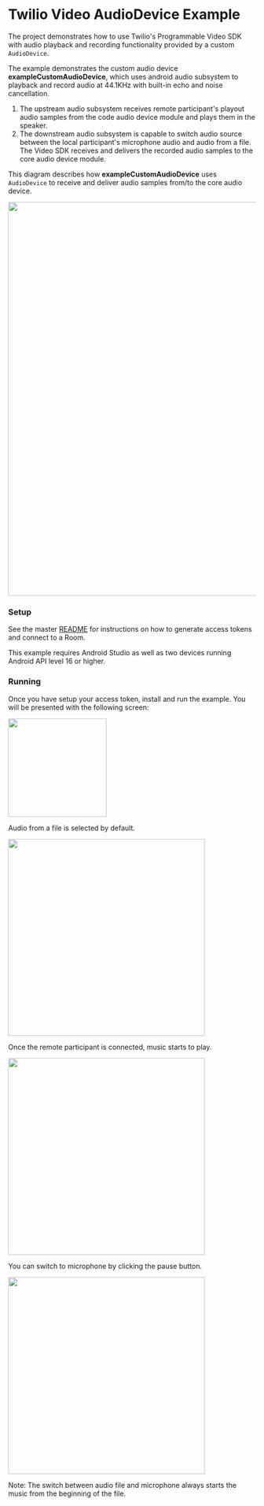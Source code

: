 
# Twilio Video AudioDevice Example

The project demonstrates how to use Twilio's Programmable Video SDK with audio playback and recording functionality provided by a custom `AudioDevice`.

The example demonstrates the custom audio device **exampleCustomAudioDevice**, which uses android audio subsystem to playback and record audio at 44.1KHz with built-in echo and noise cancellation. 

1. The upstream audio subsystem receives remote participant's playout audio samples from the code audio device module and plays them in the speaker.
2. The downstream audio subsystem is capable to switch audio source between the local participant's microphone audio and audio from a file. The Video SDK receives and delivers the recorded audio samples to the core audio device module.

This diagram describes how **exampleCustomAudioDevice** uses `AudioDevice` to receive and deliver audio samples from/to the core audio device.

<img width="800px" src="../images/exampleAudioDevice/audio-device-example.png"/>

### Setup

See the master [README](https://github.com/twilio/video-quickstart-android/blob/master/README.md) for instructions on how to generate access tokens and connect to a Room.

This example requires Android Studio as well as two devices running Android API level 16 or higher.

### Running

Once you have setup your access token, install and run the example. You will be presented with the following screen:

<kbd><img width="200px" src="../images/exampleAudioDevice/audio_device_launched.jpg"/></kbd>

Audio from a file is selected by default. 

<kbd><img width="400px" src="../images/exampleAudioDevice/audio_device_room_connected.jpg"/></kbd>

Once the remote participant is connected, music starts to play.

<kbd><img width="400px" src="../images/exampleAudioDevice/audio_device_music_file_plays.jpg"/></kbd>

You can switch to microphone by clicking the pause button.

<kbd><img width="400px" src="../images/exampleAudioDevice/audio_device_microphone.jpg"/></kbd>

Note: The switch between audio file and microphone always starts the music from the beginning of the file.
